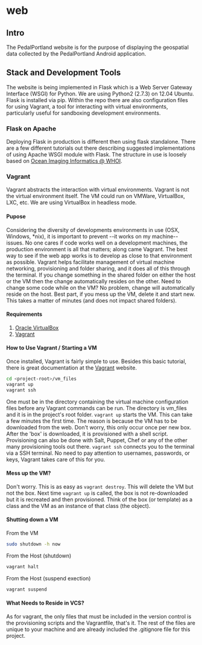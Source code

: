web
===

## Intro
The PedalPortland website is for the purpose of displaying the geospatial data collected by the PedalPortland Android application.

## Stack and Development Tools
The website is being implemented in Flask which is a Web Server Gateway Interface (WSGI) for Python. We are using Python2 (2.7.3) on 12.04 Ubuntu. Flask is installed via pip. Within the repo there are also configuration files for using Vagrant, a tool for interacting with virtual environments, particularly useful for sandboxing development environments.

### Flask on Apache
Deploying Flask in production is different then using flask standalone. There are a few different tutorials out there describing suggested implementations of using Apache WSGI module with Flask. The structure in use is loosely based on [Ocean Imaging Informatics @ WHOI](https://beagle.whoi.edu/redmine/projects/ibt/wiki/Deploying_Flask_Apps_with_Apache_and_Mod_WSGI). 

### Vagrant
Vagrant abstracts the interaction with virtual environments. Vagrant is not the virtual environment itself. The VM could run on VMWare, VirtualBox, LXC, etc. We are using VirtualBox in headless mode. 

#### Pupose
Considering the diversity of developments environments in use (OSX, Windows, \*nix), it is important to prevent --it works on my machine-- issues. No one cares if code works well on a development machines, the production environment is all that matters; along came Vagrant. The best way to see if the web app works is to develop as close to that environment as possible. Vagrant helps facilitate management of virtual machine networking, provisioning and folder sharing, and it does all of this through the terminal. If you change something in the shared folder on either the host or the VM then the change automatically resides on the other. Need to change some code while on the VM? No problem, change will automatically reside on the host. Best part, if you mess up the VM, delete it and start new. This takes a matter of minutes (and does not impact shared folders).

#### Requirements
1. [Oracle VirtualBox](https://www.virtualbox.org/wiki/Downloads) 
2. [Vagrant](http://www.vagrantup.com/downloads.html)

#### How to Use Vagrant / Starting a VM
Once installed, Vagrant is fairly simple to use. Besides this basic tutorial, there is great documentation at the [Vagrant](http://docs.vagrantup.com/v2/) website.

```bash
cd <project-root>/vm_files
vagrant up
vagrant ssh
```
One must be in the directory containing the virtual machine configuration files before any Vagrant commands can be run. The directory is vm_files and it is in the project's root folder. `vagrant up` starts the VM. This can take a few minutes the first time. The reason is because the VM has to be downloaded from the web. Don't worry, this only occur once per new box. After the 'box' is downloaded, it is provisioned with a shell script. Provisioning can also be done with Salt, Puppet, Chef or any of the other many provisioning tools out there. `vagrant ssh` connects you to the terminal via a SSH terminal. No need to pay attention to usernames, passwords, or keys, Vagrant takes care of this for you. 

#### Mess up the VM?
Don't worry. This is as easy as `vagrant destroy`. This will delete the VM but not the box. Next time `vagrant up` is called, the box is not re-downloaded but it is recreated and then provisioned. Think of the box (or template) as a class and the VM as an instance of that class (the object).

#### Shutting down a VM
From the VM
```bash
sudo shutdown -h now
```
From the Host (shutdown)
```bash
vagrant halt
```
From the Host (suspend exection)
```bash
vagrant suspend
```

#### What Needs to Reside in VCS?
As for vagrant, the only files that must be included in the version control is the provisioning scripts and the Vagrantfile, that's it. The rest of the files are unique to your machine and are already included the .gitignore file for this project.
